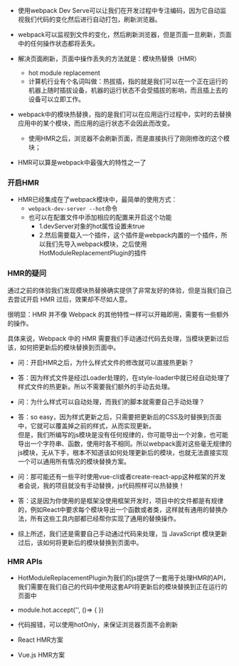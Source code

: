 - 使用webpack Dev Serve可以让我们在开发过程中专注编码，因为它自动监视我们代码的变化然后进行自动打包，刷新浏览器。

- webpack可以监视到文件的变化，然后刷新浏览器，但是页面一旦刷新，页面中的任何操作状态都将丢失。

- 解决页面刷新，页面中操作丢失的方法就是：模块热替换（HMR）
  - hot module replacement
  - 计算机行业有个名词叫做：热拔插，指的就是我们可以在一个正在运行的机器上随时插拔设备，机器的运行状态不会受插拔的影响，而且插上去的设备可以立即工作。
  
- webpack中的模块热替换，指的是我们可以在应用运行过程中，实时的去替换应用中的某个模块，而应用的运行状态不会因此而改变。
  - 使用HMR之后，浏览器不会刷新页面，而是直接执行了刚刚修改的这个模块；

- HMR可以算是webpack中最强大的特性之一了

### 开启HMR

- HMR已经集成在了webpack模块中，最简单的使用方式：
  - `webpack-dev-server --hot`命令
  - 也可以在配置文件中添加相应的配置来开启这个功能
    - 1.devServer对象的hot属性设置未true
    - 2.然后需要载入一个插件，这个插件是webpack内置的一个插件，所以我们先导入webpack模块，之后使用HotModuleReplacementPlugin的插件

### HMR的疑问

 通过之前的体验我们发现模块热替换确实提供了非常友好的体验，但是当我们自己去尝试开启 HMR 过后，效果却不尽如人意。

很明显：HMR 并不像 Webpack 的其他特性一样可以开箱即用，需要有一些额外的操作。

具体来说，Webpack 中的 HMR 需要我们手动通过代码去处理，当模块更新过后该，如何把更新后的模块替换到页面中。

- 问：开启HMR之后，为什么样式文件的修改就可以直接热更新？
- 答：因为样式文件是经过Loader处理的，在style-loader中就已经自动处理了样式文件的热更新。所以不需要我们额外的手动去处理。

- 问：为什么样式可以自动处理，而我们的脚本就需要自己手动处理？
- 答：so easy，因为样式更新之后，只需要把更新后的CSS及时替换到页面中，它就可以覆盖掉之前的样式，从而实现更新。     
  但是，我们所编写的js模块是没有任何规律的，你可能导出一个对象，也可能导出一个字符串、函数，使用时各不相同。所以webpack面对这些毫无规律的js模块，无从下手，根本不知道该如何处理更新后的模块，也就无法直接实现一个可以通用所有情况的模块替换方案。

- 问：那可能还有一些平时使用vue-cli或者create-react-app这种框架的开发者会说，我的项目就没有手动替换，js代码照样可以热替换！
- 答：这是因为你使用的是框架没使用框架开发时，项目中的文件都是有规律的，例如React中要求每个模块导出一个函数或者类，这样就有通用的替换办法，所有这些工具内部都已经帮你实现了通用的替换操作。

- 综上所述，我们还是需要自己手动通过代码来处理，当 JavaScript 模块更新过后，该如何将更新后的模块替换到页面中。

### HMR APIs

- HotModuleReplacementPlugin为我们的js提供了一套用于处理HMR的API，我们需要在我们自己的代码中使用这套API将更新后的模块替换到正在运行的页面中

- module.hot.accept('', ()=> {
  })

- 代码报错，可以使用hotOnly，来保证浏览器页面不会刷新

- React HMR方案

- Vue.js HMR方案

